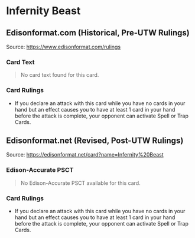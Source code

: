 # Infernity Beast

## Edisonformat.com (Historical, Pre-UTW Rulings)

Source: https://www.edisonformat.com/rulings

### Card Text

> No card text found for this card.

### Card Rulings

*   If you declare an attack with this card while you have no cards in your hand but an effect causes you to have at least 1 card in your hand before the attack is complete, your opponent can activate Spell or Trap Cards.

## Edisonformat.net (Revised, Post-UTW Rulings)

Source: https://edisonformat.net/card?name=Infernity%20Beast

### Edison-Accurate PSCT

> No Edison-Accurate PSCT available for this card.

### Card Rulings

*   If you declare an attack with this card while you have no cards in your hand but an effect causes you to have at least 1 card in your hand before the attack is complete, your opponent can activate Spell or Trap Cards.
            